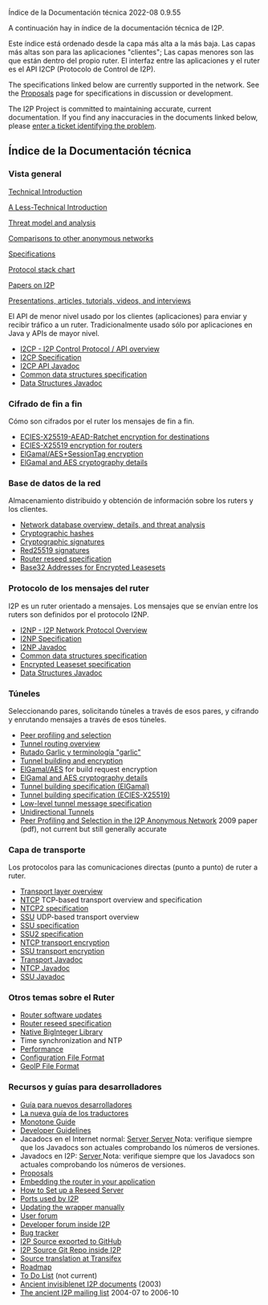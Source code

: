  Índice de la
Documentación técnica 2022-08 0.9.55 

A continuación hay in índice de la documentación técnica de I2P.

Este índice está ordenado desde la capa más alta a la más baja. Las
capas más altas son para las aplicaciones \"clientes\"; Las capas
menores son las que están dentro del propio ruter. El interfaz entre las
aplicaciones y el ruter es el API I2CP (Protocolo de Control de I2P).

The specifications linked below are currently supported in the network.
See the [Proposals]() page
for specifications in discussion or development.

The I2P Project is committed to maintaining accurate, current
documentation. If you find any inaccuracies in the documents linked
below, please [enter a ticket identifying the
problem]().

## Índice de la Documentación técnica

### Vista general

[Technical
Introduction]()

[A Less-Technical
Introduction]()

[Threat model and
analysis]()

[Comparisons to other anonymous
networks]()

[Specifications]()

[Protocol stack chart]()

[Papers on I2P]()

[Presentations, articles, tutorials, videos, and
interviews]()

El API de menor nivel usado por los clientes (aplicaciones) para enviar
y recibir tráfico a un ruter. Tradicionalmente usado sólo por
aplicaciones en Java y APIs de mayor nivel.

- [I2CP - I2P Control Protocol / API
 overview]()
- [I2CP Specification]()
- [I2CP API
 Javadoc](http:///net/i2p/client/package-summary.html)
- [Common data structures
 specification]()
- [Data Structures
 Javadoc](http:///net/i2p/data/package-summary.html)

### Cifrado de fin a fin

Cómo son cifrados por el ruter los mensajes de fin a fin.

- [ECIES-X25519-AEAD-Ratchet encryption for
 destinations]()
- [ECIES-X25519 encryption for
 routers]()
- [ElGamal/AES+SessionTag
 encryption]()
- [ElGamal and AES cryptography
 details]()

### Base de datos de la red

Almacenamiento distribuido y obtención de información sobre los ruters y
los clientes.

- [Network database overview, details, and threat
 analysis]()
- [Cryptographic
 hashes](#SHA256)
- [Cryptographic
 signatures](#sig)
- [Red25519 signatures]()
- [Router reseed specification]()
- [Base32 Addresses for Encrypted
 Leasesets]()

### Protocolo de los mensajes del ruter

I2P es un ruter orientado a mensajes. Los mensajes que se envían entre
los ruters son definidos por el protocolo I2NP.

- [I2NP - I2P Network Protocol
 Overview]()
- [I2NP Specification]()
- [I2NP
 Javadoc](http:///net/i2p/data/i2np/package-summary.html)
- [Common data structures
 specification]()
- [Encrypted Leaseset
 specification]()
- [Data Structures
 Javadoc](http:///net/i2p/data/package-summary.html)

### Túneles

Seleccionando pares, solicitando túneles a través de esos pares, y
cifrando y enrutando mensajes a través de esos túneles.

- [Peer profiling and
 selection]()
- [Tunnel routing
 overview]()
- [Rutado Garlic y terminología
 \"garlic\"]()
- [Tunnel building and
 encryption]()
- [ElGamal/AES]()
 for build request encryption
- [ElGamal and AES cryptography
 details]()
- [Tunnel building specification
 (ElGamal)]()
- [Tunnel building specification
 (ECIES-X25519)]()
- [Low-level tunnel message
 specification]()
- [Unidirectional
 Tunnels]()
- [Peer Profiling and Selection in the I2P Anonymous
 Network](pdf/I2P-PET-CON-2009.1.pdf)
 2009 paper (pdf), not current but still generally accurate

### Capa de transporte

Los protocolos para las comunicaciones directas (punto a punto) de ruter
a ruter.

- [Transport layer
 overview]()
- [NTCP]() TCP-based
 transport overview and specification
- [NTCP2 specification]()
- [SSU]() UDP-based
 transport overview
- [SSU specification]()
- [SSU2 specification]()
- [NTCP transport
 encryption](#tcp)
- [SSU transport
 encryption](#udp)
- [Transport
 Javadoc](http:///net/i2p/router/transport/package-summary.html)
- [NTCP
 Javadoc](http:///net/i2p/router/transport/ntcp/package-summary.html)
- [SSU
 Javadoc](http:///net/i2p/router/transport/udp/package-summary.html)

### Otros temas sobre el Ruter

- [Router software updates]()
- [Router reseed specification]()
- [Native BigInteger
 Library]()
- Time synchronization and NTP
- [Performance]()
- [Configuration File
 Format]()
- [GeoIP File Format]()

### Recursos y guías para desarrolladores

- [Guía para nuevos
 desarrolladores]()
- [La nueva guía de los
 traductores]()
- [Monotone
 Guide]()
- [Developer
 Guidelines]()
- Jacadocs en el Internet normal: [Server ](https://docs.i2p-projekt.de/javadoc/) [Server ](https://eyedeekay.github.io/javadoc-i2p/) Nota: verifique
 siempre que los Javadocs son actuales comprobando los números de
 versiones.
- Javadocs en I2P: [Server ](http:///javadoc-i2p/) Nota:
 verifique siempre que los Javadocs son actuales comprobando los
 números de versiones.
- [Proposals]()
- [Embedding the router in your
 application]()
- [How to Set up a Reseed
 Server]()
- [Ports used by I2P]()
- [Updating the wrapper
 manually]()
- [User forum](http://)
- [Developer forum inside
 I2P](http:///)
- [Bug tracker](https://i2pgit.org/i2p-hackers/i2p.i2p/issues)
- [I2P Source exported to GitHub](https://github.com/i2p/i2p.i2p)
- [I2P Source Git Repo inside I2P](http://git.idk.i2p/i2p/i2p.i2p.git)
- [Source translation at
 Transifex](https://www.transifex.net/projects/p/I2P/)
- [Roadmap]()
- [To Do List]() (not
 current)
- [Ancient invisiblenet I2P
 documents]() (2003)
- [The ancient I2P mailing list](http://zzz.i2p/archive/index.html)
 2004-07 to 2006-10


